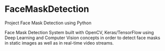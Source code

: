 # FaceMaskDetection
Project Face Mask Detection  using Python

Face Mask Detection System built with OpenCV, Keras/TensorFlow 
using Deep Learning and Computer Vision concepts 
in order to detect face masks in static images as well as in real-time video streams.
